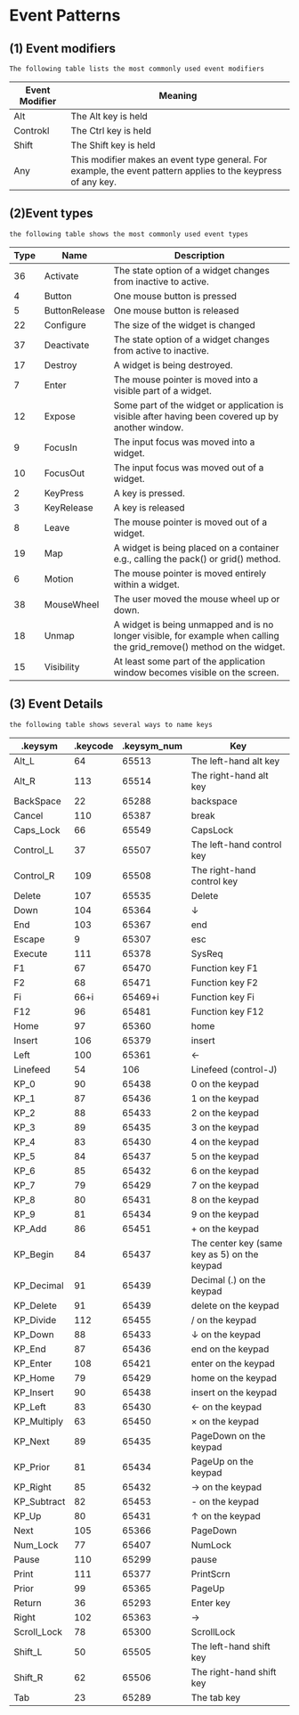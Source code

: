 # Event Patterns
## (1) Event modifiers
    The following table lists the most commonly used event modifiers
| Event Modifier | Meaning |
|-----|-----|
| Alt | The Alt key is held |
|Controkl|The Ctrl key is held
|Shift|The Shift key is held
|Any|This modifier makes an event type general. For example, the event pattern <Any-KeyPress> applies to the keypress of any key.

## (2)Event types
    the following table shows the most commonly used event types
| Type | Name | Description |
| -----| ----- | ----- |
|36|Activate|The state option of a widget changes from inactive to active.
4|Button|One mouse button is pressed
5|ButtonRelease|One mouse button is released
22|Configure|The size of the widget is changed
37|Deactivate|The state option of a widget changes from active to inactive.
17|Destroy|A widget is being destroyed.
7|Enter|The mouse pointer is moved into a visible part of a widget.
12 |Expose|	Some part of the widget or  application is visible after having been covered up by another window.
9	|FocusIn	|The input focus was moved into a widget.
10	|FocusOut	|The input focus was moved out of a widget.
2	|KeyPress|	A key is pressed.
3	|KeyRelease|	A key is released
8	|Leave|	The mouse pointer is moved out of a widget.
19	|Map|	A widget is being placed on a container e.g., calling the pack() or grid() method.
6	|Motion|	The mouse pointer is moved entirely within a widget.
38	|MouseWheel|	The user moved the mouse wheel up or down.
18	|Unmap|	A widget is being unmapped and is no longer visible, for example when calling the grid_remove() method on the widget.
15	|Visibility|	At least some part of the application window becomes visible on the screen.
## (3) Event Details
    the following table shows several ways to name keys
|.keysym|	.keycode|	.keysym_num	|Key|
|-----|-----|-----|-----|
Alt_L	|64	|65513|	The left-hand alt key
Alt_R	|113	|65514|The right-hand alt key
BackSpace|	22	|65288|	backspace
Cancel	|110|	65387|	break
Caps_Lock|	66|	65549|	CapsLock
Control_L|	37|	65507|	The left-hand control key
Control_R|	109	|65508|	The right-hand control key
Delete	|107	|65535|	Delete
Down	|104|	65364|	↓|
End	|103	|65367|	end|
Escape|	9|	65307|	esc|
Execute|	111|	65378|	SysReq|
F1	|67|	65470|	Function key F1
F2	|68|	65471	|Function key F2
Fi|	66+i	|65469+i	|Function key Fi
F12|	96|	65481|	Function key F12
Home|	97	|65360|	home
Insert|	106|	65379	|insert
Left|	100	|65361|	←
Linefeed|	54	|106|	Linefeed (control-J)
KP_0|	90|	65438|	0 on the keypad
KP_1|	87|	65436|	1 on the keypad
KP_2|	88|	65433|	2 on the keypad
KP_3|	89|	65435|	3 on the keypad
KP_4|	83|	65430|	4 on the keypad
KP_5|	84|	65437|	5 on the keypad
KP_6|	85|	65432|	6 on the keypad
KP_7|	79|	65429|	7 on the keypad
KP_8|	80|	65431|	8 on the keypad
KP_9|	81|	65434|	9 on the keypad
KP_Add|	86|	65451|	+ on the keypad
KP_Begin|	84|	65437|	The center key (same key as 5) on the keypad
KP_Decimal|	91|	65439|	Decimal (.) on the keypad
KP_Delete|	91|	65439|	delete on the keypad
KP_Divide|	112|	65455|	/ on the keypad
KP_Down|	88|	65433|	↓ on the keypad
KP_End|	87|	65436|	end on the keypad
KP_Enter|	108|	65421|	enter on the keypad
KP_Home|	79|	65429|	home on the keypad
KP_Insert|	90|	65438|	insert on the keypad
KP_Left|	83|	65430|	← on the keypad
KP_Multiply|	63|	65450|	× on the keypad
KP_Next|	89|	65435|	PageDown on the keypad
KP_Prior|	81|	65434|	PageUp on the keypad
KP_Right|	85|	65432|	→ on the keypad
KP_Subtract|	82|	65453|	- on the keypad
KP_Up|	80|	65431|	↑ on the keypad
Next|	105|	65366|	PageDown
Num_Lock|	77|	65407|	NumLock
Pause|	110	|65299|	pause
Print|	111|	65377|	PrintScrn
Prior|	99|	65365	|PageUp
Return|	36	|65293|	Enter key
Right|102|	65363|	→
Scroll_Lock|	78|	65300	|ScrollLock
Shift_L|	50	|65505|	The left-hand shift key
Shift_R|	62	|65506	|The right-hand shift key
Tab	|23	|65289|	The tab key